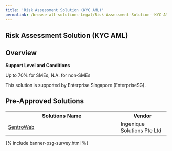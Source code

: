 ```yaml
---
title: 'Risk Assessment Solution (KYC AML)'
permalink: /browse-all-solutions-Legal/Risk-Assessment-Solution--KYC-AML-
---
```


## Risk Assessment Solution (KYC AML)
## Overview

**Support Level and Conditions**

Up to 70% for SMEs, N.A. for non-SMEs

This solution is supported by Enterprise Singapore (EnterpriseSG).

## Pre-Approved Solutions

<table>
<tr>
<th style='width: auto;'><b>Solutions Name</b></th>
<th style='width: 30%;'><b>Vendor</b></th>
</tr>
<tr>
<td><a href='/productivity-solutions-grant/solutionrepo/201400612Z-SntroWb-G' target='_blank'>SentroWeb</a><br></td>
<td>Ingenique Solutions Pte Ltd</td>
</tr>
</table>

{% include banner-psg-survey.html %}
